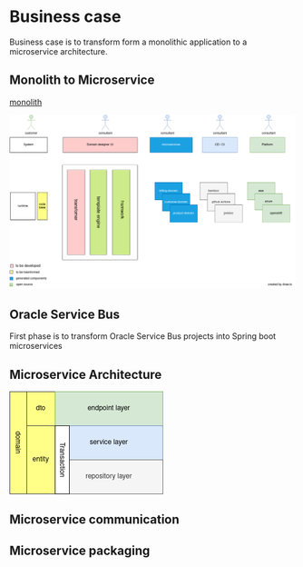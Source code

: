 # Business case
Business case is to transform form a monolithic application to a microservice architecture.

## Monolith to Microservice
[monolith](src/main/resources/static/images/monolith.png)

![transformation](src/main/resources/static/images/system-generation-overview.png)

## Oracle Service Bus
First phase is to transform Oracle Service Bus projects into Spring boot microservices


## Microservice Architecture

![microservice-architecture](src/main/resources/static/images//microservice-architecture.png)

## Microservice communication


## Microservice packaging


